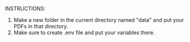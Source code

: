 INSTRUCTIONS:
1. Make a new folder in the current directory named "data" and put your PDFs in that directory.
2. Make sure to create .env file and put your variables there.
